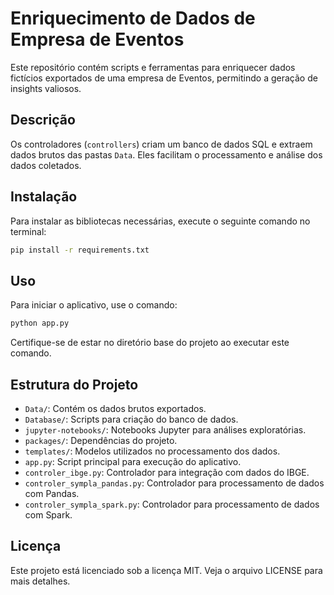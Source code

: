 # Enriquecimento de Dados de Empresa de Eventos

Este repositório contém scripts e ferramentas para enriquecer dados fictícios exportados de uma empresa de Eventos, permitindo a geração de insights valiosos.

## Descrição

Os controladores (`controllers`) criam um banco de dados SQL e extraem dados brutos das pastas `Data`. Eles facilitam o processamento e análise dos dados coletados.

## Instalação

Para instalar as bibliotecas necessárias, execute o seguinte comando no terminal:

```bash
pip install -r requirements.txt
```

## Uso

Para iniciar o aplicativo, use o comando:

```bash
python app.py
```

Certifique-se de estar no diretório base do projeto ao executar este comando.

## Estrutura do Projeto

* `Data/`: Contém os dados brutos exportados.
* `Database/`: Scripts para criação do banco de dados.
* `jupyter-notebooks/`: Notebooks Jupyter para análises exploratórias.
* `packages/`: Dependências do projeto.
* `templates/`: Modelos utilizados no processamento dos dados.
* `app.py`: Script principal para execução do aplicativo.
* `controler_ibge.py`: Controlador para integração com dados do IBGE.
* `controler_sympla_pandas.py`: Controlador para processamento de dados com Pandas.
* `controler_sympla_spark.py`: Controlador para processamento de dados com Spark.

## Licença

Este projeto está licenciado sob a licença MIT. Veja o arquivo LICENSE para mais detalhes.

